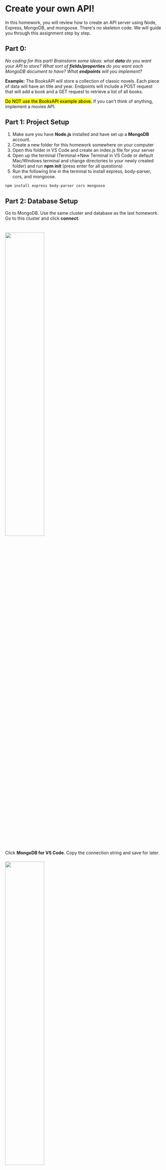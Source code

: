 # Create your own API!

In this homework, you will review how to create an API server using Node, Express, MongoDB, and mongoose. There's no skeleton code. We will guide you through this assignment step by step.

## Part 0:

_No coding for this part! Brainstorm some ideas: what **data** do you want your API to store? What sort of **fields/properties** do you want each MongoDB document to have? What **endpoints** will you implement?_

**Example:**
The BooksAPI will store a collection of classic novels. Each piece of data will have an title and year. Endpoints will include a POST request that will add a book and a GET request to retrieve a list of all books.

<mark>Do NOT use the BooksAPI example above.</mark> If you can't think of anything, implement a movies API.

## Part 1: Project Setup

1. Make sure you have **Node.js** installed and have set up a **MongoDB** account.
2. Create a new folder for this homework somewhere on your computer
3. Open this folder in VS Code and create an index.js file for your server
4. Open up the terminal (Terminal->New Terminal in VS Code or default Mac/Windows terminal and change directories to your newly created folder) and run **npm init** (press enter for all questions)
5. Run the following line in the terminal to install express, body-parser, cors, and mongoose.
```bash
npm install express body-parser cors mongoose
```

## Part 2: Database Setup

Go to MongoDB. Use the same cluster and database as the last homework. Go to this cluster and click **connect**. <br></br>
<img src="/assets/hw7/connect-mongodb.png" style="width: 50%; padding: 20px 0;"/>

Click **MongoDB for VS Code**. Copy the connection string and save for later.
<img src="/assets/hw7/mongo-url.png" style="width: 50%; padding: 20px 0;"/>

## Part 3: Import modules + connect to MongoDB

Copy and paste this code into your **index.js file**. This code imports the necessary modules and connects to your MongoDB database.

```js
const express = require("express")
const app = express()

var cors = require("cors")
app.use(cors())

const mongoose = require("mongoose")

const bodyParser = require("body-parser")
app.use(bodyParser.urlencoded({ extended: false }))
app.use(bodyParser.json())

connect().catch(err => console.log(err))

async function connect() {
  await mongoose.connect(/* YOUR CONNECTION STRING HERE */)
  console.log("Successfully connected to MongoDB")
}
```

**Paste your connection string** into the appropriate place. Use the **same password** from the last homework. Note that this password is NOT your account password, but a user password. If you forgot it, on the side menu, go to Security->Database Access->Edit->Edit Password and create a new password.

## Part 4: Define a Schema and Model

Define a schema using Mongoose. The schema should include fields that make sense for **your own data and API**. Feel free to **copy-paste** all of the code in the spec, but modify to fit the data you want to store.

```js
const bookSchema = new mongoose.Schema({
  title: String,
  year: Number
});
```

Define a model using Mongoose.

```js
const Book = mongoose.model('Books', bookSchema);
```

## Part 5: Define a POST endpoint

Remember that in a POST request, the data that you want to save to your database will be found in **req.body** as a JavaScript object with key-value pairs.

```js
app.post("/new", async (req, res) => {
    // Here, we create a new Book from the mongoose model
    // and set its properties to whatever the user sent in the body of the POST request
    const newBook = new Book({
        title: req.body.title,
        year: req.body.year
    })
    // Then, we save the newly created document to the database
    await newBook.save()
    // Finally, we send the newBook data back to the user as a response in JSON format
    res.json(newBook) 
})
```

## Part 6: Define a GET endpoint

Define a GET endpoint that will retrieve all documents.

```js
app.get("/books", async (req, res) => {
    const books = await Book.find()
    res.send(books)
})
```

## Part 6.5: Start your Server

```js
app.listen(3000, () => {
    console.log("Listening on port 3000")
})
```

_Run **node index.js** in the terminal._

 If an error occurs, it will be printed in the terminal. If the error looks like this: <code>"MongooseServerSelectionError: Could not connect to any servers in your MongoDB Atlas cluster. One common reason is that you're trying to access the database from an IP that isn't whitelisted."</code>, then follow these steps:
1. Go to MongoDB and on the side menu, go to Security->Network Access.
2. Click "+Add IP Address".
3. Copy your IP Address from [here](https://whatismyipaddress.com/) under IPv4.
4. Paste it into "Access List Entry" and click "Confirm".
5. Rerun **node index.js**. If you are getting the same error, click "+Add IP Address" and "Allow Access from Anywhere" and "Confirm".

## Part 7: Testing

Run **node index.js** and use Postman to test your API. Check your MongoDB collection to ensure that your POST requests are working.

<img src="/assets/hw8/book-post.png" style="width: 100%; padding: 20px 0;"/>
<img src="/assets/hw8/book-get.png" style="width: 100%; padding: 20px 0;"/>
<img src="/assets/hw8/book-mongo.png" style="width: 100%; padding: 20px 0;"/>


Congrats, you are done! You've created a fully functional server!

## +1 POINT EXTRA CREDIT (OPTIONAL): Create a Frontend

Create an **index.html** and **scripts.js** file. Here is some basic frontend code. Modify it to fit your API.

```bash
<!DOCTYPE html>
<html lang="en">
<head>
    <meta charset="UTF-8">
    <meta name="viewport" content="width=device-width, initial-scale=1.0">
    <title>Books</title>
</head>
<body>
    <h1>Post a book</h1>
    <input id="input-title" type="text">
    <input id="input-year" type="text">
    <button id="submit-post-request">Submit</button>

    <h1>Get all books</h1>
    <button id="submit-get-request">Submit</button>
    <ul id="list"></ul>

    <script src="scripts.js"></script>
</body>
</html>
```

<br></br>

```bash
const inputTitle = document.getElementById("input-title")
const inputYear = document.getElementById("input-year")

const submitPostReq = document.getElementById("submit-post-request")
const submitGetReq = document.getElementById("submit-get-request")

const list = document.getElementById("list")

submitPostReq.addEventListener("click", async function () {
    let data = {"title": inputTitle.value, "year": inputYear.value}
    await fetch("http://localhost:3000/new", {
        method: 'POST',
            headers: {
                'Content-Type': 'application/json',
            },
            body: JSON.stringify(data),
    })
    inputTitle.value = ""
    inputYear.value = ""
});

submitGetReq.addEventListener("click", async function () {
    list.replaceChildren()
    const response = await fetch("http://localhost:3000/books")
    const data = await response.json()
    for (let index = 0; index < data.length; index = index + 1) {
        const bookTitle = data[index].title
        const listElement = document.createElement("li")
        listElement.textContent = bookTitle
        list.appendChild(listElement)
    }
});

```

Run **node index.js**. Any errors will appear in the terminal. Use **console.log** in the scripts.js file to debug. Open the **index.html** file in a browser and play around with your app!

# Submission
For this homework, <mark>only submit your index.js file</mark>.

**To zip a folder/file:**
_**Windows:** Right-click the folder, select (or point to) Send to, and then select Compressed (zipped) folder._
_**macOS:** Control-click the folder  or tap it using two fingers, then choose Compress from the shortcut menu._

Upload the .zip file to [Gradescope](https://www.gradescope.com) :)